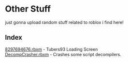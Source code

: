 # Other Stuff
just gonna upload random stuff related to roblox i find here!

## Index
[8297694676.rbxm](https://github.com/cens6r/robloxscripts/blob/main/scripts/etc/other_stuff/8297694676.rbxm) - Tubers93 Loading Screen
<br>
[DecompCrasher.rbxm](https://github.com/cens6r/robloxscripts/blob/main/scripts/etc/other_stuff/DecompCrasher.rbxm) - Crashes some script decompilers.
